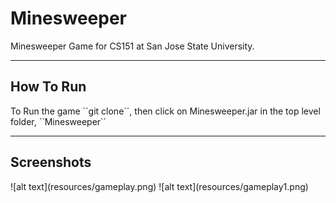# Minesweeper
Minesweeper Game for CS151 at San Jose State University. 
<hr>
<h2>
How To Run
</h2>
To Run the game ``git clone``, then click on Minesweeper.jar in the top level folder, ``Minesweeper``
<hr>
<h2>
Screenshots
</h2>
![alt text](resources/gameplay.png)
![alt text](resources/gameplay1.png)

